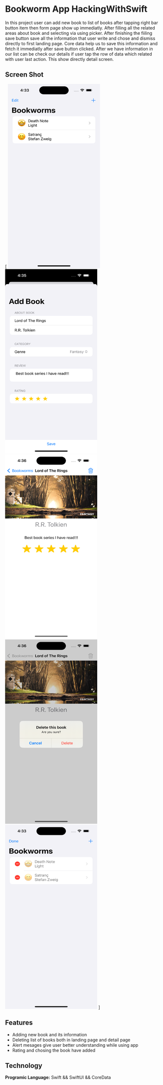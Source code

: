 # Bookworm App HackingWithSwift

In this project user can add new book to list of books after tapping right bar button item then form page show up immediatly. After filling all the related areas about book and selecting via using picker. After finishing the fiiling save button save all the information that user write and chose and dismiss directly to first landing page. Core data help us to save this information and fetch it immediatly after save button clicked. 
After we have information in our list  can be check our details if user tap the row of data which related with user last action. This show directly detail screen. 

##  Screen Shot
[
<img src="https://github.com/Gokberkalikulac/Bookworm/blob/main/Screen%20Shots/landingpage.png" width="300" height="600">
<img src="https://github.com/Gokberkalikulac/Bookworm/blob/main/Screen%20Shots/addBookScreen.png" width="300" height="600">
<img src="https://github.com/Gokberkalikulac/Bookworm/blob/main/Screen%20Shots/detailScreen.png" width="300" height="600">
<img src="https://github.com/Gokberkalikulac/Bookworm/blob/main/Screen%20Shots/deleteActionETC.png" width="300" height="600">
<img src="https://github.com/Gokberkalikulac/Bookworm/blob/main/Screen%20Shots/editButton.png" width="300" height="600">
]
## Features

- Adding new book and its information
- Deleting list of books both in landing page and detail page
- Alert mesages give user better understanding while using app
- Rating and chosing the book have added


  
## Technology

**Programic Language:**  Swift && SwiftUI && CoreData
